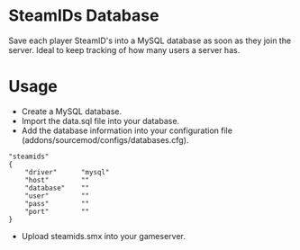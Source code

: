 # SteamIDs Database
Save each player SteamID's into a MySQL database as soon as they join the server. Ideal to keep tracking of how many users a server has.

# Usage
- Create a MySQL database.
- Import the data.sql file into your database.
- Add the database information into your configuration file (addons/sourcemod/configs/databases.cfg).
```
"steamids"
{
    "driver"      "mysql"
    "host"        ""
    "database"    ""
    "user"        ""
    "pass"        ""
    "port"        ""
}
```
- Upload steamids.smx into your gameserver.
